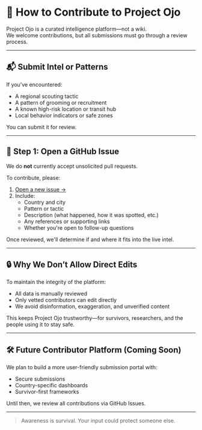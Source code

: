# 🤝 How to Contribute to Project Ojo

Project Ojo is a curated intelligence platform—not a wiki.  
We welcome contributions, but all submissions must go through a review process.

---

## 📬 Submit Intel or Patterns

If you’ve encountered:
- A regional scouting tactic  
- A pattern of grooming or recruitment  
- A known high-risk location or transit hub  
- Local behavior indicators or safe zones

You can submit it for review.

---

## 🚨 Step 1: Open a GitHub Issue

We do **not** currently accept unsolicited pull requests.

To contribute, please:

1. [Open a new issue →](https://github.com/Ashton-Gates/projectojo/issues/new)
2. Include:
   - Country and city
   - Pattern or tactic
   - Description (what happened, how it was spotted, etc.)
   - Any references or supporting links
   - Whether you're open to follow-up questions

Once reviewed, we'll determine if and where it fits into the live intel.

---

## 🔒 Why We Don’t Allow Direct Edits

To maintain the integrity of the platform:
- All data is manually reviewed
- Only vetted contributors can edit directly
- We avoid disinformation, exaggeration, and unverified content

This keeps Project Ojo trustworthy—for survivors, researchers, and the people using it to stay safe.

---

## 🛠️ Future Contributor Platform (Coming Soon)

We plan to build a more user-friendly submission portal with:
- Secure submissions
- Country-specific dashboards
- Survivor-first frameworks

Until then, we review all contributions via GitHub Issues.

---

> Awareness is survival. Your input could protect someone else.  